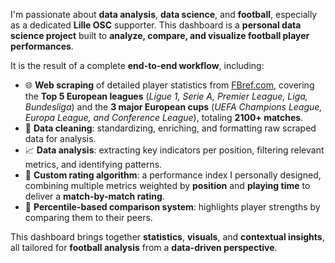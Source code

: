 I'm passionate about **data analysis**, **data science**, and **football**, especially as a dedicated **Lille OSC** supporter. This dashboard is a **personal data science project** built to **analyze, compare, and visualize football player performances**.

It is the result of a complete **end-to-end workflow**, including:

- 🌐 **Web scraping** of detailed player statistics from [FBref.com](https://fbref.com), covering the **Top 5 European leagues** (*Ligue 1, Serie A, Premier League, Liga, Bundesliga*) and the **3 major European cups** (*UEFA Champions League, Europa League, and Conference League*), totaling **2100+ matches**.
- 🧹 **Data cleaning**: standardizing, enriching, and formatting raw scraped data for analysis.
- 📈 **Data analysis**: extracting key indicators per position, filtering relevant metrics, and identifying patterns.
- 🧮 **Custom rating algorithm**: a performance index I personally designed, combining multiple metrics weighted by **position** and **playing time** to deliver a **match-by-match rating**.
- 🎯 **Percentile-based comparison system**: highlights player strengths by comparing them to their peers.

This dashboard brings together **statistics**, **visuals**, and **contextual insights**, all tailored for **football analysis** from a **data-driven perspective**.
